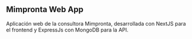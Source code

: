 
## Mimpronta Web App

Aplicación web de la consultora Mimpronta, desarrollada con NextJS para el frontend y ExpressJs con MongoDB para la API.
